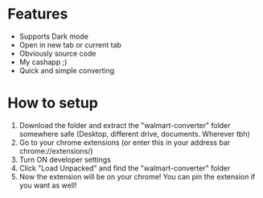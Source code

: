 Features
========================
- Supports Dark mode
- Open in new tab or current tab
- Obviously source code
- My cashapp ;)
- Quick and simple converting

How to setup
========================
1. Download the folder and extract the "walmart-converter" folder somewhere safe (Desktop, different drive, documents. Wherever tbh)
2. Go to your chrome extensions (or enter this in your address bar chrome://extensions/)
3. Turn ON developer settings
4. Click "Load Unpacked" and find the "walmart-converter" folder
5. Now the extension will be on your chrome! You can pin the extension if you want as well!
